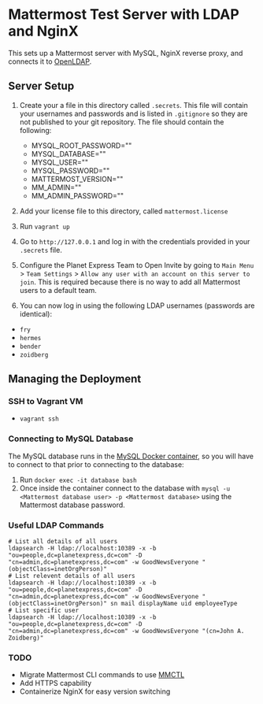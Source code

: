 # Mattermost Test Server with LDAP and NginX

This sets up a Mattermost server with MySQL, NginX reverse proxy, and connects it to [OpenLDAP](https://github.com/rroemhild/docker-test-openldap).

## Server Setup

1. Create your a file in this directory called `.secrets`. This file will contain your usernames and passwords and is listed in `.gitignore` so they are not published to your git repository. The file should contain the following:
    - MYSQL_ROOT_PASSWORD="<mysql root password>"
    - MYSQL_DATABASE="<Mattermost database name>"
    - MYSQL_USER="<Mattermost database user>"
    - MYSQL_PASSWORD="<Mattermost database user password>"
    - MATTERMOST_VERSION="<version of Mattermost to install>"
    - MM_ADMIN="<Mattermost admin username>"
    - MM_ADMIN_PASSWORD="<Mattermost admin user password>"

2. Add your license file to this directory, called `mattermost.license`
3. Run `vagrant up`
4. Go to `http://127.0.0.1` and log in with the credentials provided in your `.secrets` file.
5. Configure the Planet Express Team to Open Invite by going to `Main Menu` > `Team Settings` > `Allow any user with an account on this server to join`. This is required because there is no way to add all Mattermost users to a default team.
6. You can now log in using the following LDAP usernames (passwords are identical):

 - `fry`
 - `hermes`
 - `bender`
 - `zoidberg`

## Managing the Deployment

### SSH to Vagrant VM

 - `vagrant ssh`

### Connecting to MySQL Database

The MySQL database runs in the [MySQL Docker container](https://hub.docker.com/_/mysql), so you will have to connect to that prior to connecting to the database:
1. Run `docker exec -it database bash`
2. Once inside the container connect to the database with `mysql -u <Mattermost database user> -p <Mattermost database>` using the Mattermost database password.

### Useful LDAP Commands

```
# List all details of all users
ldapsearch -H ldap://localhost:10389 -x -b "ou=people,dc=planetexpress,dc=com" -D "cn=admin,dc=planetexpress,dc=com" -w GoodNewsEveryone "(objectClass=inetOrgPerson)"
# List relevent details of all users
ldapsearch -H ldap://localhost:10389 -x -b "ou=people,dc=planetexpress,dc=com" -D "cn=admin,dc=planetexpress,dc=com" -w GoodNewsEveryone "(objectClass=inetOrgPerson)" sn mail displayName uid employeeType
# List specific user
ldapsearch -H ldap://localhost:10389 -x -b "ou=people,dc=planetexpress,dc=com" -D "cn=admin,dc=planetexpress,dc=com" -w GoodNewsEveryone "(cn=John A. Zoidberg)"
```

### TODO

 - Migrate Mattermost CLI commands to use [MMCTL](https://docs.mattermost.com/manage/mmctl-command-line-tool.html)
 - Add HTTPS capability
 - Containerize NginX for easy version switching
